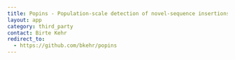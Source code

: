 ```yaml
---
title: Popins - Population-scale detection of novel-sequence insertions
layout: app
category: third_party
contact: Birte Kehr
redirect_to:
  - https://github.com/bkehr/popins
---
```

